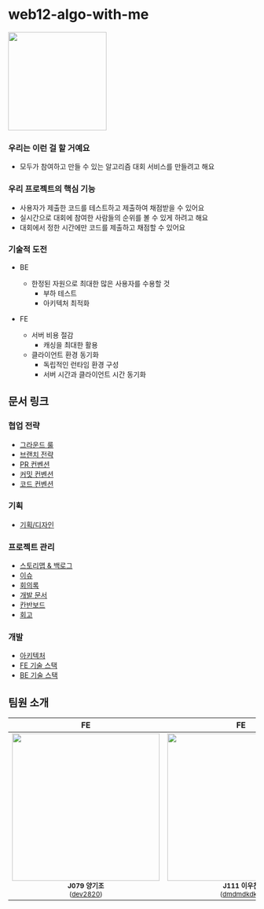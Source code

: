 # web12-algo-with-me

<img src='https://github.com/boostcampwm2023/web12-algo-with-me/assets/78193416/c248c976-1eb3-49a4-bd3a-56ad92d5d639' width='200px' >

### 우리는 이런 걸 할 거예요
- 모두가 참여하고 만들 수 있는 알고리즘 대회 서비스를 만들려고 해요

### 우리 프로젝트의 핵심 기능
- 사용자가 제출한 코드를 테스트하고 제출하여 채점받을 수 있어요
- 실시간으로 대회에 참여한 사람들의 순위를 볼 수 있게 하려고 해요
- 대회에서 정한 시간에만 코드를 제출하고 채점할 수 있어요

### 기술적 도전

- BE
  - 한정된 자원으로 최대한 많은 사용자를 수용할 것
    - 부하 테스트
    - 아키텍처 최적화
      
- FE
  - 서버 비용 절감
    - 캐싱을 최대한 활용
  - 클라이언트 환경 동기화
    - 독립적인 런타임 환경 구성
    - 서버 시간과 클라이언트 시간 동기화       

## 문서 링크

### 협업 전략
- [그라운드 룰](https://glacier-aura-f95.notion.site/4410ed6ddffd4eae8dddbf85209ffe0d?pvs=4)
- [브랜치 전략](https://glacier-aura-f95.notion.site/139ba03369504e3194571f161288a9fd?pvs=4)
- [PR 컨벤션](https://glacier-aura-f95.notion.site/PR-5eed0726451f4cb1875f3130805b6417?pvs=4)
- [커밋 컨벤션](https://glacier-aura-f95.notion.site/d109004dbed6436b8bccf76091e592ee?pvs=4)
- [코드 컨벤션](https://glacier-aura-f95.notion.site/ef62b57f70e6473bae2a7337a4316a71?pvs=4)

### 기획
- [기획/디자인](https://www.figma.com/file/V42mrxheeNAvLQMbbvrZli/%EB%94%94%EC%9E%90%EC%9D%B8?type=design&mode=design&t=GBJdiPhU3claQAHv-0)

### 프로젝트 관리
- [스토리맵 & 백로그](https://www.figma.com/file/gWCcjBIjAStADIuIHnZuFD/%EC%8A%A4%ED%86%A0%EB%A6%AC%EB%A7%B5-%26-%EB%B0%B1%EB%A1%9C%EA%B7%B8?type=whiteboard&t=GBJdiPhU3claQAHv-0)
- [이슈](https://github.com/boostcampwm2023/web12-algo-with-me/issues)
- [회의록](https://glacier-aura-f95.notion.site/83e453ea2271445fb803d370ae95db89?v=7e602674650845f7ae387c47f66899da&pvs=4)
- [개발 문서](https://glacier-aura-f95.notion.site/546cc227d80c4f34ac521e6b0ccdb843?v=c2655197d89f4d609a100c434f08a927&pvs=4)
- [칸반보드](https://github.com/orgs/boostcampwm2023/projects/51/views/1?layout=board)
- [회고](https://glacier-aura-f95.notion.site/8ea4c4fa419e42bd837a4a1785a96374?pvs=4)

### 개발
- [아키텍처](https://www.figma.com/file/Muux6igNnXxpQ2wvXhuuL2/%EC%95%84%ED%82%A4%ED%85%8D%EC%B2%98?type=whiteboard&t=GBJdiPhU3claQAHv-0)
- [FE 기술 스택](https://www.notion.so/FE-aeec2288d5bc4347a3ab1db177d2ae20?pvs=4)
- [BE 기술 스택](https://www.notion.so/c4d9dfa965cd421a866844356d47b693?pvs=4)

## 팀원 소개

| FE | FE | FE | BE | BE |
|:-:|:-:|:-:|:-:|:-:|
| <img src="https://github.com/dev2820.png" width="300px" alt=""/> <br> <sub> **J079 양기조** <br> ([dev2820](https://github.com/dev2820)) | <img src="https://github.com/dmdmdkdkr.png" width="300px" alt=""/> <br> <sub> **J111 이우찬** <br> ([dmdmdkdkr](https://github.com/dmdmdkdkr)) | <img src="https://github.com/mahwin.png" width="300px" alt=""/> <br> <sub> **J140 정유석** <br> ([mahwin](https://github.com/mahwin)) | <img src="https://github.com/rladydgn.png" width="300px" alt=""/> <br> <sub> **J026 김용후** <br> ([rladydgn](https://github.com/rladydgn)) | <img src="https://github.com/yechan2468.png" width="300px" alt=""/> <br> <sub> **J109 이예찬** <br> ([yechan2468](https://github.com/yechan2468)) |
